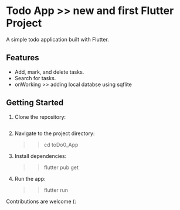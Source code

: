 # Todo App >> new and first Flutter Project

A simple todo application built with Flutter.

## Features

- Add, mark, and delete tasks.
- Search for tasks.
- onWorking >> adding local databse using sqflite

## Getting Started

1. Clone the repository:

   ```sh (https://github.com/0xAhmd/toDo0_App.git)

2. Navigate to the project directory:

   >> cd toDo0_App

4. Install dependencies:

   >> flutter pub get

5. Run the app:

   >> flutter run

Contributions are welcome (:



